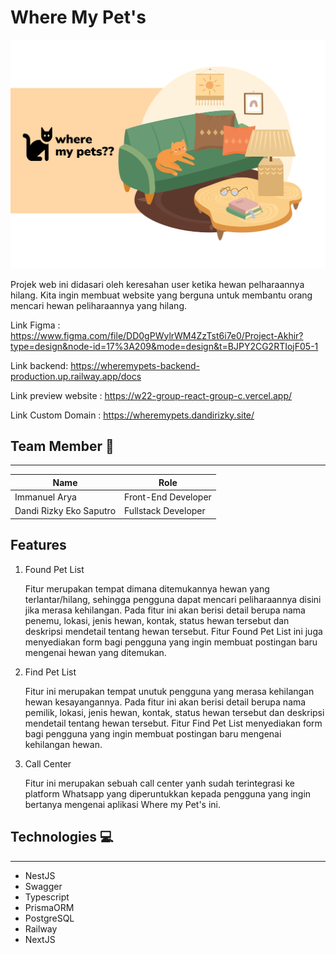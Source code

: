 # Where My Pet's

![WRPLogo](./public/wrp.png)

Projek web ini didasari oleh keresahan user ketika hewan pelharaannya hilang. Kita ingin membuat website yang berguna untuk membantu orang mencari hewan peliharaannya yang hilang.

Link Figma : https://www.figma.com/file/DD0gPWylrWM4ZzTst6i7e0/Project-Akhir?type=design&node-id=17%3A209&mode=design&t=BJPY2CG2RTIojF05-1

Link backend: https://wheremypets-backend-production.up.railway.app/docs

Link preview website : https://w22-group-react-group-c.vercel.app/

Link Custom Domain : https://wheremypets.dandirizky.site/

## Team Member 🤝

---


| Name                    | Role                |
| ----------------------- | ------------------- |
| Immanuel Arya           | Front-End Developer |
| Dandi Rizky Eko Saputro | Fullstack Developer |

## Features

1. Found Pet List

   Fitur merupakan tempat dimana ditemukannya hewan yang terlantar/hilang, sehingga pengguna dapat mencari peliharaannya disini jika merasa kehilangan. Pada fitur ini akan berisi detail berupa nama penemu, lokasi, jenis hewan, kontak, status hewan tersebut dan deskripsi mendetail tentang hewan tersebut. Fitur Found Pet List ini juga menyediakan form bagi pengguna yang ingin membuat postingan baru mengenai hewan yang ditemukan.

2. Find Pet List

   Fitur ini merupakan tempat unutuk pengguna yang merasa kehilangan hewan kesayangannya. Pada fitur ini akan berisi detail berupa nama pemilik, lokasi, jenis hewan, kontak, status hewan tersebut dan deskripsi mendetail tentang hewan tersebut. Fitur Find Pet List menyediakan form bagi pengguna yang ingin membuat postingan baru mengenai kehilangan hewan.

3. Call Center

   Fitur ini merupakan sebuah call center yanh sudah terintegrasi ke platform Whatsapp yang diperuntukkan kepada pengguna yang ingin bertanya mengenai aplikasi Where my Pet's ini.

## Technologies 💻

---

- NestJS
- Swagger
- Typescript
- PrismaORM
- PostgreSQL
- Railway
- NextJS
